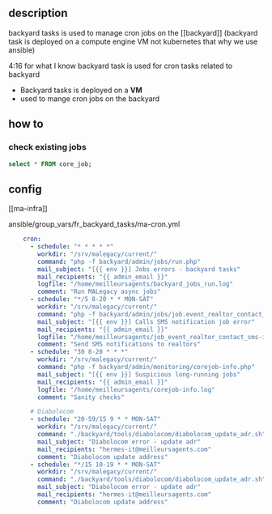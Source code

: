 
## description

backyard tasks is used to manage cron jobs on the [[backyard]] 
(backyard task is deployed on a compute engine VM not kubernetes that why we use ansible)

4:16
for what I know backyard task is used for cron tasks related to backyard
- Backyard tasks is deployed on a **VM**
- used to mange cron jobs on the backyard

## how to

### check existing jobs
```sql
select * FROM core_job;
```

## config
[[ma-infra]]

ansible/group_vars/fr_backyard_tasks/ma-cron.yml
```yaml
    cron:
      - schedule: "* * * * *"
        workdir: "/srv/malegacy/current/"
        command: "php -f backyard/admin/jobs/run.php"
        mail_subject: "[{{ env }}] Jobs errors - backyard tasks"
        mail_recipients: "{{ admin_email }}"
        logfile: "/home/meilleursagents/backyard_jobs_run.log"
        comment: "Run MALegacy async jobs"
      - schedule: "*/5 8-20 * * MON-SAT"
        workdir: "/srv/malegacy/current/"
        command: "php -f backyard/admin/jobs/job.event_realtor_contact_sms.php 5"
        mail_subject: "[{{ env }}] Calls SMS notification job error"
        mail_recipients: "{{ admin_email }}"
        logfile: "/home/meilleursagents/job_event_realtor_contact_sms-info.log"
        comment: "Send SMS notifications to realtors"
      - schedule: "30 8-20 * * *"
        workdir: "/srv/malegacy/current/"
        command: "php -f backyard/admin/monitoring/corejob-info.php"
        mail_subject: "[{{ env }}] Suspicious long-running jobs"
        mail_recipients: "{{ admin_email }}"
        logfile: "/home/meilleursagents/corejob-info.log"
        comment: "Sanity checks"

      # Diabolocom
      - schedule: "20-59/15 9 * * MON-SAT"
        workdir: "/srv/malegacy/current/"
        command: "./backyard/tools/diabolocom/diabolocom_update_adr.sh"
        mail_subject: "Diabolocom error - update adr"
        mail_recipients: "hermes-it@meilleursagents.com"
        comment: "Diabolocom update address"
      - schedule: "*/15 10-19 * * MON-SAT"
        workdir: "/srv/malegacy/current/"
        command: "./backyard/tools/diabolocom/diabolocom_update_adr.sh"
        mail_subject: "Diabolocom error - update adr"
        mail_recipients: "hermes-it@meilleursagents.com"
        comment: "Diabolocom update address"
```